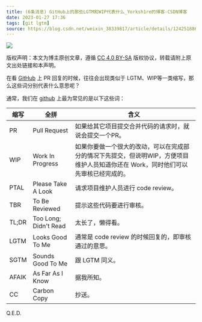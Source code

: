 ```yaml
---
title: (6条消息) GitHub上的那些LGTM和WIP代表什么_Yorksh1re的博客-CSDN博客  
date: 2023-01-27 17:36  
tags: [git lgtm]  
source: https://blog.csdn.net/weixin_38339817/article/details/124251886
---
```

![][fig1]

版权声明：本文为博主原创文章，遵循 [CC 4.0 BY-SA] 版权协议，转载请附上原文出处链接和本声明。

在看 [GitHub] 上 PR 回复的时候，往往会出现类似于 LGTM、WIP等一类缩写，那么这些词分别代表什么意思呢？

通常，我们在 [github] 上最为常见的是以下这些词：

| 缩写 | 全拼 | 含义 |
| --- | --- | --- |
| PR | Pull Request | 如果给其它项目提交合并代码的请求时，就说会提交一个PR。 |
| WIP | Work In Progress | 如果你要做一个很大的改动，可以在完成部分的情况下先提交，但说明WIP，方便项目维护人员知道你还在 Work，同时他们可以先审核已经完成的。 |
| PTAL | Please Take A Look | 请求项目维护人员进行 code review。 |
| TBR | To Be Reviewed | 提示这些代码要进行审核。 |
| TL;DR | Too Long; Didn't Read | 太长了，懒得看。 |
| LGTM | Looks Good To Me | 通常是 code review 的时候回复的，即审核通过的意思。 |
| SGTM | Sounds Good To Me | 跟 LGTM 同义。 |
| AFAIK | As Far As I Know | 据我所知。 |
| CC | Carbon Copy | 抄送。 |

Q.E.D.

[fig1]: https://csdnimg.cn/release/blogv2/dist/pc/img/original.png

[CC 4.0 BY-SA]: http://creativecommons.org/licenses/by-sa/4.0/
[GitHub]: https://github.com/
[github]: https://so.csdn.net/so/search?q=github&spm=1001.2101.3001.7020

